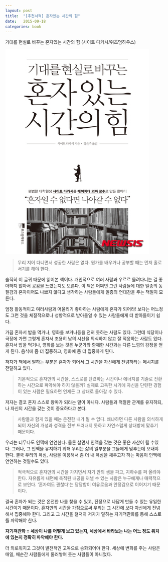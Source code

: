 ```yaml
---
layout: post
title:  "[추천서적] 혼자있는 시간의 힘"
date:   2015-09-18
categories: book
---
```


기대를 현실로 바꾸는 혼자있는 시간의 힘 (사이토 다카시/위즈덤하우스)

![alone](/assets/images/alone.jpg)

>무리 지어 다니면서 성공한 사람은 없다. 뭔가를 배우거나 공부할 때는 먼저 홀로서기를 해야 한다.

솔직히 이 글귀 때문에 읽어본 책이다. 개인적으로 여러 사람과 우르르 몰려다니는 걸 좋아하지 않아서 공감을 느꼈는지도 모른다.
이 책은 어쩌면 그런 사람들에 대한 일종의 동질감과 혼자이어도 나쁘지 않다고 생각하는 사람들에게 일종의 연대감을 주는 책일지 모른다.

엄청 활동적이고 여러사람과 어울리기 좋아하는 사람에게 혼자가 되어라! 보다는 어느정도 그런 것을 체질적으로나 성향적으로 받아들일 수 있는 사람들에게 더 받아들이기 쉽다.

가끔 혼자서 밥을 먹거나, 영화를 보거나등을 전혀 못하는 사람도 있다. 그런데 식당이나 극장에 가면 그렇게 혼자서 조용히 남의 시선을 의식하지 않고 잘 적응하는 사람도 있다.
혼자서 밥을 먹거나, 영화를 보는 것은 누군가와 함께한 시간과는 다른 느낌의 감정을 얻게 된다. 음식에 좀 더 집중하고, 영화에 좀 더 집중하게 된다.

저자가 책에서 말하는 부분은 혼자가 되어서 그 시간을 자신에게 전념하라는 메시지를 전달하고 있다.

>기본적으로 혼자만의 시간을, 스스로를 단련하는 시간이나 에너지를 기술로 전환하는 시간으로 파악해야 하지 않을까?
>실제로 고독한 시기에 자신을 단련한 경험이 있는 사람은 필요하면 언제든 그 상태로 돌아갈 수 있다.

저자는 결코 혼자 스스로 왕따가 되라는 말이 아니다.
사람들과 적절한 관계를 유지하되, 나 자신의 시간을 갖는 것이 중요하다고 본다.

>사람들과 함게 있을 때는 온전한 내가 될 수 없다. 왜냐하면 다른 사람을 의식하게 되어 자신의 개성과 성격을 전부 드러내지 못하고 자연스럽게 상대방에 맞추기 때문이다.

우리는 너무나도 인맥에 연연한다. 물론 살면서 인맥을 갖는 것은 좋은 자산이 될 수있다. 그러나, 그 인맥을 유지하기 위해 우리는 삶의 일부분을 그들에게 맞추는데 보내야 한다.
결국 우리의 욕심, 사람을 이용해서 좀 더 내 욕심을 채우고자 하는 마음이 인맥에 연연하는 것일수도 있다.

>적극적으로 혼자만의 시간을 가지면서 자기 안의 샘을 파고, 지하수를 퍼 올려야 한다. 자유롭게 내면에 축적된 내공을 꺼낼 수 있는 사람은 누구에게나 매력적으로 보인다.
‘혼자여도 괜찮다’는 당당함이 여유로움과 안정감으로 이어지기 때문이다.

결국 혼자가 되는 것은 온전한 나를 찾을 수 있고, 진정으로 나답게 만들 수 있는 유일한 시간이기 때문이다.
혼자만의 시간을 가짐으로써 우리는 그 시간에 보다 자신에게 전념해서 집중해야 한다.
그리고 그 시간을 철저히 저자가 말하는 자기객관화를 통해 스스로를 파악해야 한다.

**자기객관화 = 세상이 나를 어떻게 보고 있는지, 세상에서 바라보는 나는 어느 정도 위치에 있는지 정확히 파악해야 한다.**

더 외로워지고 그것이 발전적인 고독으로 승화되어야 한다. 세상에 변화를 주는 사람은 매일, 매순간 사람들에게 둘러쌓여 웃는 사람들이 아니었다.
